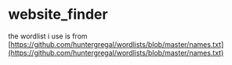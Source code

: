 # website_finder
the wordlist i use is from
[https://github.com/huntergregal/wordlists/blob/master/names.txt](https://github.com/huntergregal/wordlists/blob/master/names.txt)
